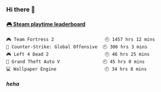 ### Hi there 👋




 <!-- steam-box start -->
#### <a href="https://gist.github.com/3b0d2519577a02ab95e5d0d7ca4fa814" target="_blank">🎮 Steam playtime leaderboard</a>
```text
🎮 Team Fortress 2                   🕘 1457 hrs 12 mins
🔫 Counter-Strike: Global Offensive  🕘 306 hrs 3 mins
🎮 Left 4 Dead 2                     🕘 46 hrs 25 mins
🚓 Grand Theft Auto V                🕘 45 hrs 0 mins
💻 Wallpaper Engine                  🕘 34 hrs 8 mins
```
<!-- Powered by https://github.com/YouEclipse/steam-box . -->
<!-- steam-box end -->



##### heha
<!--
**oneto1/oneto1** is a ✨ _special_ ✨ repository because its `README.md` (this file) appears on your GitHub profile.

Here are some ideas to get you started:

- 🔭 I’m currently working on ...
- 🌱 I’m currently learning ...
- 👯 I’m looking to collaborate on ...
- 🤔 I’m looking for help with ...
- 💬 Ask me about ...
- 📫 How to reach me: ...
- 😄 Pronouns: ...
- ⚡ Fun fact: ...
-->

